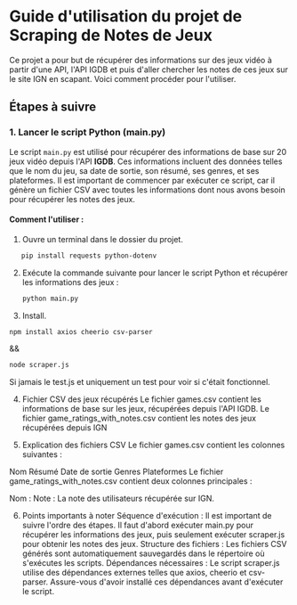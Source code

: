 # Guide d'utilisation du projet de Scraping de Notes de Jeux

Ce projet a pour but de récupérer des informations sur des jeux vidéo à partir d'une API, l'API IGDB et puis d'aller chercher les notes de ces jeux sur le site IGN en scapant. Voici comment procéder pour l'utiliser.

## Étapes à suivre

### 1. **Lancer le script Python (main.py)**

Le script `main.py` est utilisé pour récupérer des informations de base sur 20 jeux vidéo depuis l'API **IGDB**. Ces informations incluent des données telles que le nom du jeu, sa date de sortie, son résumé, ses genres, et ses plateformes. Il est important de commencer par exécuter ce script, car il génère un fichier CSV avec toutes les informations dont nous avons besoin pour récupérer les notes des jeux.

#### Comment l'utiliser :
1. Ouvre un terminal dans le dossier du projet.
```bash
   pip install requests python-dotenv
````
2. Exécute la commande suivante pour lancer le script Python et récupérer les informations des jeux :

   ```bash
   python main.py

3. Install.

  ```bash
  npm install axios cheerio csv-parser
  ````
&&

  ```bash
  node scraper.js
  ````

Si jamais le test.js et uniquement un test pour voir si c'était fonctionnel.

4. Fichier CSV des jeux récupérés
Le fichier games.csv contient les informations de base sur les jeux, récupérées depuis l'API IGDB.
Le fichier game_ratings_with_notes.csv contient les notes des jeux récupérées depuis IGN

5. Explication des fichiers CSV
Le fichier games.csv contient les colonnes suivantes :

Nom 
Résumé
Date de sortie
Genres 
Plateformes 
Le fichier game_ratings_with_notes.csv contient deux colonnes principales :

Nom :
Note : La note des utilisateurs récupérée sur IGN.

6. Points importants à noter
Séquence d'exécution : Il est important de suivre l'ordre des étapes. Il faut d'abord exécuter main.py pour récupérer les informations des jeux, puis seulement exécuter scraper.js pour obtenir les notes des jeux.
Structure des fichiers : Les fichiers CSV générés sont automatiquement sauvegardés dans le répertoire où s'exécutes les scripts.
Dépendances nécessaires : Le script scraper.js utilise des dépendances externes telles que axios, cheerio et csv-parser. Assure-vous d'avoir installé ces dépendances avant d'exécuter le script.


